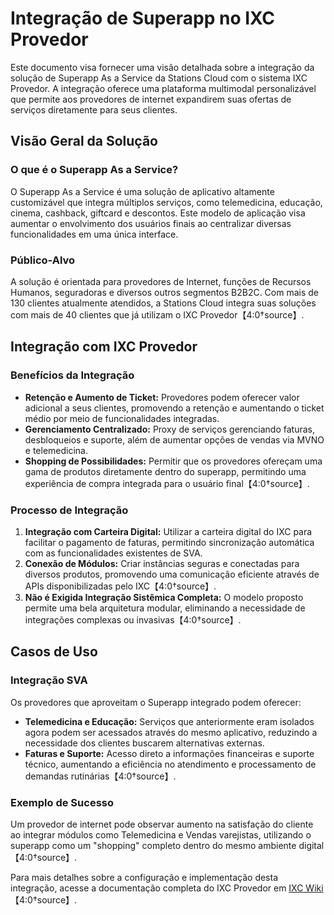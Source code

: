 # Integração de Superapp no IXC Provedor

Este documento visa fornecer uma visão detalhada sobre a integração da solução de Superapp As a Service da Stations Cloud com o sistema IXC Provedor. A integração oferece uma plataforma multimodal personalizável que permite aos provedores de internet expandirem suas ofertas de serviços diretamente para seus clientes.

## Visão Geral da Solução

### O que é o Superapp As a Service?

O Superapp As a Service é uma solução de aplicativo altamente customizável que integra múltiplos serviços, como telemedicina, educação, cinema, cashback, giftcard e descontos. Este modelo de aplicação visa aumentar o envolvimento dos usuários finais ao centralizar diversas funcionalidades em uma única interface.

### Público-Alvo

A solução é orientada para provedores de Internet, funções de Recursos Humanos, seguradoras e diversos outros segmentos B2B2C. Com mais de 130 clientes atualmente atendidos, a Stations Cloud integra suas soluções com mais de 40 clientes que já utilizam o IXC Provedor【4:0†source】.

## Integração com IXC Provedor

### Benefícios da Integração

- **Retenção e Aumento de Ticket:** Provedores podem oferecer valor adicional a seus clientes, promovendo a retenção e aumentando o ticket médio por meio de funcionalidades integradas.
- **Gerenciamento Centralizado:** Proxy de serviços gerenciando faturas, desbloqueios e suporte, além de aumentar opções de vendas via MVNO e telemedicina.
- **Shopping de Possibilidades:** Permitir que os provedores ofereçam uma gama de produtos diretamente dentro do superapp, permitindo uma experiência de compra integrada para o usuário final【4:0†source】.

### Processo de Integração

1. **Integração com Carteira Digital:** Utilizar a carteira digital do IXC para facilitar o pagamento de faturas, permitindo sincronização automática com as funcionalidades existentes de SVA.
2. **Conexão de Módulos:** Criar instâncias seguras e conectadas para diversos produtos, promovendo uma comunicação eficiente através de APIs disponibilizadas pelo IXC【4:0†source】.
3. **Não é Exigida Integração Sistêmica Completa:** O modelo proposto permite uma bela arquitetura modular, eliminando a necessidade de integrações complexas ou invasivas【4:0†source】.

## Casos de Uso

### Integração SVA

Os provedores que aproveitam o Superapp integrado podem oferecer:
- **Telemedicina e Educação:** Serviços que anteriormente eram isolados agora podem ser acessados através do mesmo aplicativo, reduzindo a necessidade dos clientes buscarem alternativas externas.
- **Faturas e Suporte:** Acesso direto a informações financeiras e suporte técnico, aumentando a eficiência no atendimento e processamento de demandas rutinárias【4:0†source】.

### Exemplo de Sucesso

Um provedor de internet pode observar aumento na satisfação do cliente ao integrar módulos como Telemedicina e Vendas varejistas, utilizando o superapp como um "shopping" completo dentro do mesmo ambiente digital【4:0†source】.

Para mais detalhes sobre a configuração e implementação desta integração, acesse a documentação completa do IXC Provedor em [IXC Wiki](https://wiki.ixcsoft.com.br/pt-br/home)【4:0†source】.